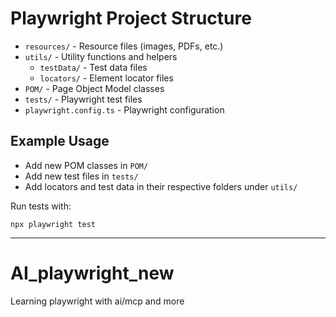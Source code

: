 # Playwright Project Structure

- `resources/` - Resource files (images, PDFs, etc.)
- `utils/` - Utility functions and helpers
  - `testData/` - Test data files
  - `locators/` - Element locator files
- `POM/` - Page Object Model classes
- `tests/` - Playwright test files
- `playwright.config.ts` - Playwright configuration

## Example Usage
- Add new POM classes in `POM/`
- Add new test files in `tests/`
- Add locators and test data in their respective folders under `utils/`

Run tests with:
```
npx playwright test
```

---

# AI_playwright_new
Learning playwright with ai/mcp and more
